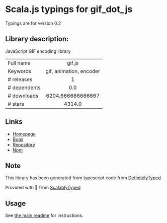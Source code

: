 
# Scala.js typings for gif_dot_js

Typings are for version 0.2

## Library description:
JavaScript GIF encoding library

|                    |                 |
| ------------------ | :-------------: |
| Full name          | gif.js |
| Keywords           | gif, animation, encoder |
| # releases         | 1 |
| # dependents       | 0.0 |
| # downloads        | 6204.666666666667 |
| # stars            | 4314.0 |

## Links
- [Homepage](https://github.com/jnordberg/gif.js#readme)
- [Bugs](https://github.com/jnordberg/gif.js/issues)
- [Repository](https://github.com/jnordberg/gif.js)
- [Npm](https://www.npmjs.com/package/gif.js)
    


## Note
This library has been generated from typescript code from [DefinitelyTyped](https://definitelytyped.org).

Provided with :purple_heart: from [ScalablyTyped](https://github.com/oyvindberg/ScalablyTyped)

## Usage
See [the main readme](../../readme.md) for instructions.


